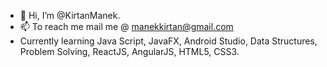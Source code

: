 - 👋 Hi, I’m @KirtanManek.
- 📫 To reach me mail me @ manekkirtan@gmail.com
- Currently learning Java Script, JavaFX, Android Studio, Data Structures, Problem Solving, ReactJS, AngularJS, HTML5, CSS3.

<!---
KirtanManek/KirtanManek is a ✨ special ✨ repository because its `README.md` (this file) appears on your GitHub profile.
You can click the Preview link to take a look at your changes.
--->
